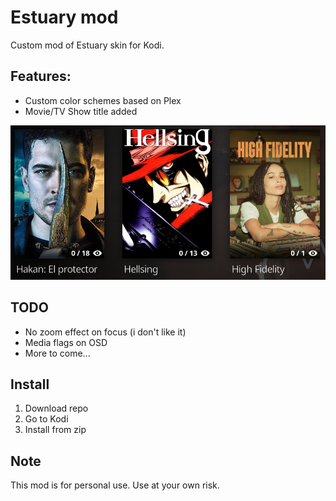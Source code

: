 # Estuary mod

Custom mod of Estuary skin for Kodi.

## Features:

- Custom color schemes based on Plex
- Movie/TV Show title added

![Movie/TV Show title](./screenshots/movie-tvshow-title.png "Movie/TV Show title")


## TODO
- No zoom effect on focus (i don't like it)
- Media flags on OSD
- More to come...

## Install
1. Download repo
2. Go to Kodi
3. Install from zip

## Note
This mod is for personal use. Use at your own risk.